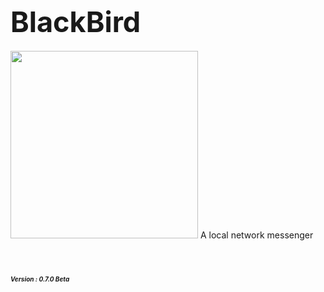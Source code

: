 # **<span style="font-size:45px;">BlackBird</span>** <br/>
 
 <img src="https://s8.uupload.ir/files/20240220_200243_8s0.jpg" width="300"> 
A local network messenger <br/>   

 # <em><span style="font-size:10px;">Version : 0.7.0 Beta </span><em/><br/>
